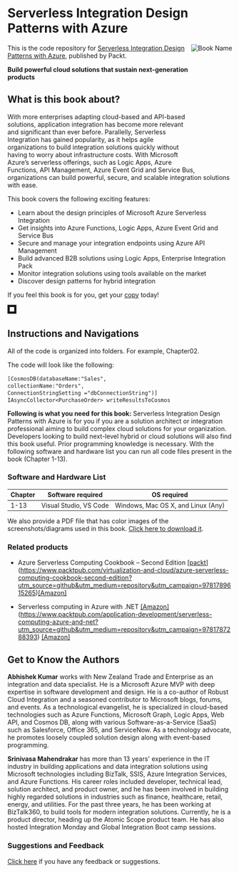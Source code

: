 # Serverless Integration Design Patterns with Azure

<a href="https://www.packtpub.com/virtualization-and-cloud/serverless-integration-design-patterns-azure?utm_source=github&utm_medium=repository&utm_campaign=9781788399234"><img src="https://www.packtpub.com/sites/default/files/B08047_NEW_0.png" alt="Book Name" height="256px" align="right"></a>

This is the code repository for [Serverless Integration Design Patterns with Azure](https://www.packtpub.com/virtualization-and-cloud/serverless-integration-design-patterns-azure?utm_source=github&utm_medium=repository&utm_campaign=9781788399234), published by Packt.

**Build powerful cloud solutions that sustain next-generation products**

## What is this book about?
With more enterprises adapting cloud-based and API-based solutions, application integration has become more relevant and significant than ever before. Parallelly, Serverless Integration has gained popularity, as it helps agile organizations to build integration solutions quickly without having to worry about infrastructure costs. With Microsoft Azure’s serverless offerings, such as Logic Apps, Azure Functions, API Management, Azure Event Grid and Service Bus, organizations can build powerful, secure, and scalable integration solutions with ease.

This book covers the following exciting features: 
* Learn about the design principles of Microsoft Azure Serverless Integration
* Get insights into Azure Functions, Logic Apps, Azure Event Grid and Service Bus
* Secure and manage your integration endpoints using Azure API Management
* Build advanced B2B solutions using Logic Apps, Enterprise Integration Pack
* Monitor integration solutions using tools available on the market
* Discover design patterns for hybrid integration

If you feel this book is for you, get your [copy](https://www.amazon.com/dp/1788399234) today!

<a href="https://www.packtpub.com/?utm_source=github&utm_medium=banner&utm_campaign=GitHubBanner"><img src="https://raw.githubusercontent.com/PacktPublishing/GitHub/master/GitHub.png" 
alt="https://www.packtpub.com/" border="5" /></a>


## Instructions and Navigations
All of the code is organized into folders. For example, Chapter02.

The code will look like the following:
```
[CosmosDB(databaseName:"Sales",
collectionName:"Orders",
ConnectionStringSetting ="dbConnectionString")]
IAsyncCollector<PurchaseOrder> writeResultsToCosmos

```

**Following is what you need for this book:**
Serverless Integration Design Patterns with Azure is for you if you are a solution architect or integration professional aiming to build complex cloud solutions for your organization. Developers looking to build next-level hybrid or cloud solutions will also find this book useful. Prior programming knowledge is necessary.
With the following software and hardware list you can run all code files present in the book (Chapter 1-13).

### Software and Hardware List

| Chapter  | Software required                   | OS required                        |
| -------- | ------------------------------------| -----------------------------------|
| 1-13     | Visual Studio, VS Code              | Windows, Mac OS X, and Linux (Any) |



We also provide a PDF file that has color images of the screenshots/diagrams used in this book. [Click here to download it](http://www.packtpub.com/sites/default/files/downloads/9781788399234_ColorImages.pdf).


### Related products <Other books you may enjoy>
* Azure Serverless Computing Cookbook – Second Edition [[packt]](https://www.packtpub.com/virtualization-and-cloud/azure-serverless-computing-cookbook-second-edition)(https://www.packtpub.com/virtualization-and-cloud/azure-serverless-computing-cookbook-second-edition?utm_source=github&utm_medium=repository&utm_campaign=9781789615265)[[Amazon]](https://www.amazon.com/dp/1789615267)

* Serverless computing in Azure with .NET [[Amazon]](https://www.packtpub.com/virtualization-and-cloud/azure-serverless-computing-cookbook-second-edition)(https://www.packtpub.com/application-development/serverless-computing-azure-and-net?utm_source=github&utm_medium=repository&utm_campaign=9781787288393) [[Amazon]](https://www.amazon.com/dp/1788293770)

## Get to Know the Authors
**Abhishek Kumar** works with New Zealand Trade and Enterprise as an integration and
data specialist. He is a Microsoft Azure MVP with deep expertise in software development
and design. He is a co-author of Robust Cloud Integration and a seasoned contributor to
Microsoft blogs, forums, and events. As a technological evangelist, he is specialized in
cloud-based technologies such as Azure Functions, Microsoft Graph, Logic Apps, Web API,
and Cosmos DB, along with various Software-as-a-Service (SaaS) such as Salesforce, Office
365, and ServiceNow. As a technology advocate, he promotes loosely coupled solution
design along with event-based programming.

**Srinivasa Mahendrakar** has more than 13 years' experience in the IT industry in building applications and data integration solutions using Microsoft technologies including BizTalk, SSIS, Azure Integration Services, and Azure Functions. His career roles included developer, technical lead, solution architect, and product owner, and he has been involved in building highly regarded solutions in industries such as finance, healthcare, retail, energy, and utilities. For the past three years, he has been working at BizTalk360, to build tools for modern integration solutions. Currently, he is a product director, heading up the Atomic Scope product team. He has also hosted Integration Monday and Global Integration Boot camp sessions.



### Suggestions and Feedback
[Click here](https://docs.google.com/forms/d/e/1FAIpQLSdy7dATC6QmEL81FIUuymZ0Wy9vH1jHkvpY57OiMeKGqib_Ow/viewform) if you have any feedback or suggestions.
